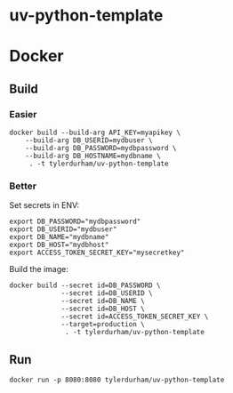 
# uv-python-template

# Docker

## Build

### Easier

``` shell
docker build --build-arg API_KEY=myapikey \
    --build-arg DB_USERID=mydbuser \
    --build-arg DB_PASSWORD=mydbpassword \
    --build-arg DB_HOSTNAME=mydbname \
     . -t tylerdurham/uv-python-template
```

### Better

Set secrets in ENV:

``` shell
export DB_PASSWORD="mydbpassword"
export DB_USERID="mydbuser"
export DB_NAME="mydbname"
export DB_HOST="mydbhost"
export ACCESS_TOKEN_SECRET_KEY="mysecretkey"
```

Build the image:

``` shell
docker build --secret id=DB_PASSWORD \
             --secret id=DB_USERID \
             --secret id=DB_NAME \
             --secret id=DB_HOST \
             --secret id=ACCESS_TOKEN_SECRET_KEY \
             --target=production \
              . -t tylerdurham/uv-python-template
```

## Run

``` shell
docker run -p 8080:8080 tylerdurham/uv-python-template
```